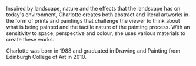 Inspired by landscape, nature and the effects that the landscape has on today's environment, Charlotte creates both abstract and literal artworks in the form of prints and paintings that challenge the viewer to think about what is being painted and the tactile nature of the painting process. With an sensitivity to space, perspective and colour, she uses various materials to create these works. 

Charlotte was born in 1988 and graduated in Drawing and Painting from Edinburgh College of Art in 2010.

